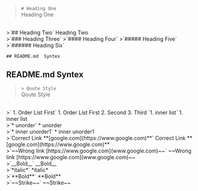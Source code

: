 >`# Heading One`  
Heading One  
</br>
>`## Heading Two`  
Heading Two  
</br>
>`### Heading Three`
>`#### Heading Four`
>`##### Heading Five`
>`###### Heading Six`


`## README.md  Syntex `  
## README.md  Syntex 

>`> Qoute Style`  
Qoute Style  

<br/>
>` 1. Order List First`  
1. Order List First  
2. Second  
3. Third  
 `1. inner list`
 1. inner list  


<br/>
>`* unorder`  
* unorder  <br/>
>`* inner unorder1`  
 * inner unorder1

<br/>
>`Correct Link **[google.com](https://www.google.com)**`  
Correct Link **[google.com](https://www.google.com)**  

<br/>
>`~~Wrong link [https://www.google.com](www.google.com)~~`  
~~Wrong link [https://www.google.com](www.google.com)~~  

<br/>
>`__Bold__`   
__Bold__  

<br/>
>`*italic*`  
*italic*  

<br/>
>`**Bold**`  
**Bold** 

<br/>
>`~~Strike~~`  
~~Strike~~  


